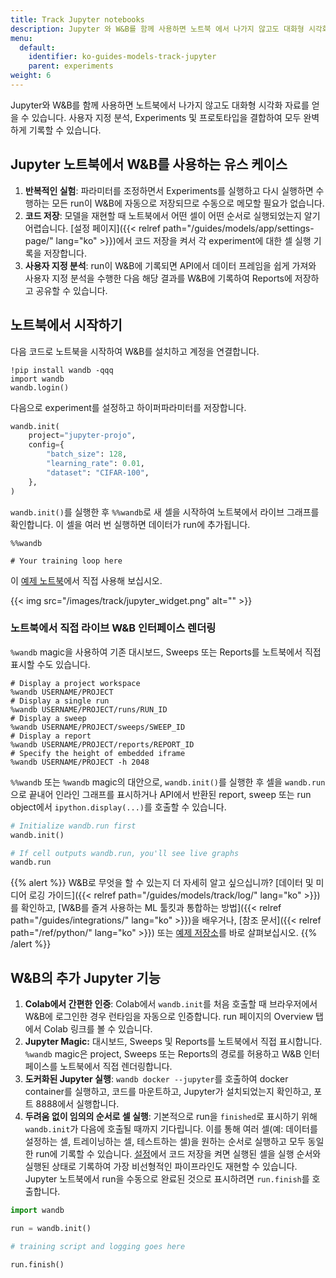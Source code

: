 ```yaml
---
title: Track Jupyter notebooks
description: Jupyter 와 W&B를 함께 사용하면 노트북 에서 나가지 않고도 대화형 시각화 를 얻을 수 있습니다.
menu:
  default:
    identifier: ko-guides-models-track-jupyter
    parent: experiments
weight: 6
---
```


Jupyter와 W&B를 함께 사용하면 노트북에서 나가지 않고도 대화형 시각화 자료를 얻을 수 있습니다. 사용자 지정 분석, Experiments 및 프로토타입을 결합하여 모두 완벽하게 기록할 수 있습니다.

## Jupyter 노트북에서 W&B를 사용하는 유스 케이스

1. **반복적인 실험**: 파라미터를 조정하면서 Experiments를 실행하고 다시 실행하면 수행하는 모든 run이 W&B에 자동으로 저장되므로 수동으로 메모할 필요가 없습니다.
2. **코드 저장**: 모델을 재현할 때 노트북에서 어떤 셀이 어떤 순서로 실행되었는지 알기 어렵습니다. [설정 페이지]({{< relref path="/guides/models/app/settings-page/" lang="ko" >}})에서 코드 저장을 켜서 각 experiment에 대한 셀 실행 기록을 저장합니다.
3. **사용자 지정 분석**: run이 W&B에 기록되면 API에서 데이터 프레임을 쉽게 가져와 사용자 지정 분석을 수행한 다음 해당 결과를 W&B에 기록하여 Reports에 저장하고 공유할 수 있습니다.

## 노트북에서 시작하기

다음 코드로 노트북을 시작하여 W&B를 설치하고 계정을 연결합니다.

```notebook
!pip install wandb -qqq
import wandb
wandb.login()
```

다음으로 experiment를 설정하고 하이퍼파라미터를 저장합니다.

```python
wandb.init(
    project="jupyter-projo",
    config={
        "batch_size": 128,
        "learning_rate": 0.01,
        "dataset": "CIFAR-100",
    },
)
```

`wandb.init()`를 실행한 후 `%%wandb`로 새 셀을 시작하여 노트북에서 라이브 그래프를 확인합니다. 이 셀을 여러 번 실행하면 데이터가 run에 추가됩니다.

```notebook
%%wandb

# Your training loop here
```

이 [예제 노트북](http://wandb.me/jupyter-interact-colab)에서 직접 사용해 보십시오.

{{< img src="/images/track/jupyter_widget.png" alt="" >}}

### 노트북에서 직접 라이브 W&B 인터페이스 렌더링

`%wandb` magic을 사용하여 기존 대시보드, Sweeps 또는 Reports를 노트북에서 직접 표시할 수도 있습니다.

```notebook
# Display a project workspace
%wandb USERNAME/PROJECT
# Display a single run
%wandb USERNAME/PROJECT/runs/RUN_ID
# Display a sweep
%wandb USERNAME/PROJECT/sweeps/SWEEP_ID
# Display a report
%wandb USERNAME/PROJECT/reports/REPORT_ID
# Specify the height of embedded iframe
%wandb USERNAME/PROJECT -h 2048
```

`%%wandb` 또는 `%wandb` magic의 대안으로, `wandb.init()`를 실행한 후 셀을 `wandb.run`으로 끝내어 인라인 그래프를 표시하거나 API에서 반환된 report, sweep 또는 run object에서 `ipython.display(...)`를 호출할 수 있습니다.

```python
# Initialize wandb.run first
wandb.init()

# If cell outputs wandb.run, you'll see live graphs
wandb.run
```

{{% alert %}}
W&B로 무엇을 할 수 있는지 더 자세히 알고 싶으십니까? [데이터 및 미디어 로깅 가이드]({{< relref path="/guides/models/track/log/" lang="ko" >}})를 확인하고, [W&B를 즐겨 사용하는 ML 툴킷과 통합하는 방법]({{< relref path="/guides/integrations/" lang="ko" >}})을 배우거나, [참조 문서]({{< relref path="/ref/python/" lang="ko" >}}) 또는 [예제 저장소](https://github.com/wandb/examples)를 바로 살펴보십시오.
{{% /alert %}}

## W&B의 추가 Jupyter 기능

1. **Colab에서 간편한 인증**: Colab에서 `wandb.init`를 처음 호출할 때 브라우저에서 W&B에 로그인한 경우 런타임을 자동으로 인증합니다. run 페이지의 Overview 탭에서 Colab 링크를 볼 수 있습니다.
2. **Jupyter Magic:** 대시보드, Sweeps 및 Reports를 노트북에서 직접 표시합니다. `%wandb` magic은 project, Sweeps 또는 Reports의 경로를 허용하고 W&B 인터페이스를 노트북에서 직접 렌더링합니다.
3. **도커화된 Jupyter 실행**: `wandb docker --jupyter`를 호출하여 docker container를 실행하고, 코드를 마운트하고, Jupyter가 설치되었는지 확인하고, 포트 8888에서 실행합니다.
4. **두려움 없이 임의의 순서로 셀 실행**: 기본적으로 run을 `finished`로 표시하기 위해 `wandb.init`가 다음에 호출될 때까지 기다립니다. 이를 통해 여러 셀(예: 데이터를 설정하는 셀, 트레이닝하는 셀, 테스트하는 셀)을 원하는 순서로 실행하고 모두 동일한 run에 기록할 수 있습니다. [설정](https://app.wandb.ai/settings)에서 코드 저장을 켜면 실행된 셀을 실행 순서와 실행된 상태로 기록하여 가장 비선형적인 파이프라인도 재현할 수 있습니다. Jupyter 노트북에서 run을 수동으로 완료된 것으로 표시하려면 `run.finish`를 호출합니다.

```python
import wandb

run = wandb.init()

# training script and logging goes here

run.finish()
```